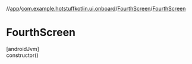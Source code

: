 //[app](../../../index.md)/[com.example.hotstuffkotlin.ui.onboard](../index.md)/[FourthScreen](index.md)/[FourthScreen](-fourth-screen.md)

# FourthScreen

[androidJvm]\
constructor()
